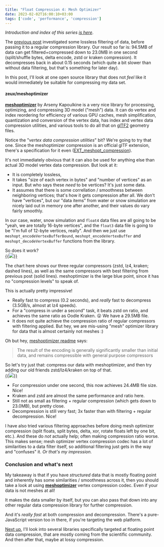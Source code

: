 ```yaml
---
title: "Float Compression 4: Mesh Optimizer"
date: 2023-02-02T16:00:10+03:00
tags: ['code', 'performance', 'compression']
---
```


*Introduction and index of this series [is here](/blog/2023/01/29/Float-Compression-0-Intro/)*.

The [previous post](/blog/2023/02/01/Float-Compression-3-Filters/) investigated some lossless filtering of data, before passing it
to a regular compression library. Our result so far is: 94.5MB of data can get filtered+compressed down to 23.0MB in one second
(split/shuffle bytes, delta encode, zstd or kraken compression). It decompresses back in about 0.15 seconds (which quite a bit slower
than without data filtering, but that's something for later day).

In this post, I'll look at one open source library that does not *feel* like it would immediately be suitable for compressing my data set.

#### zeux/meshoptimizer

[**meshoptimizer**](https://github.com/zeux/meshoptimizer) by Arseny Kapoulkine is a very nice library for processing, optimizing,
and compressing 3D model ("mesh") data. It can do vertex and index reordering for efficiency of various GPU caches, mesh simplification,
quantization and conversion of the vertex data, has index and vertex data compression utilities, and various tools to do all that on
[glTF2](https://en.wikipedia.org/wiki/GlTF) geometry files.

Notice the "*vertex data compression utilities*" bit? We're going to try that one. Since the meshoptimizer compression is an official
glTF extension, there's a specification for it even
([EXT_meshopt_compression](https://github.com/KhronosGroup/glTF/blob/main/extensions/2.0/Vendor/EXT_meshopt_compression/README.md)).

It's not immediately obvious that it can also be used for anything else than actual 3D model vertex data compression. But look at it:
* It is completely lossless,
* It takes "size of each vertex in bytes" and "number of vertices" as an input. But who says these *need* to be vertices? It's just some
  data.
* It assumes that there is some correllation / smoothness between neighboring vertices; that's how it gets compression after all.
  We don't have "vertices", but our "data items" from water or snow simulation are nicely laid out in memory one after another, and their
  values do vary fairly smoothly.

In our case, water, snow simulation and `float4` data files are all going to be "yeah, we are totally 16-byte vertices", and the `float3`
data file is going to be "I'm full of 12-byte vertices, really". And then we just use `meshopt_encodeVertexBufferBound`, `meshopt_encodeVertexBuffer`
and `meshopt_decodeVertexBuffer` functions from the library.

So does it work? \
[{{<img src="/img/blog/2023/float-compr/04-float-comp-meshopt-a.png">}}](/img/blog/2023/float-compr/04-float-comp-meshopt-a.html)

The chart here shows our three regular compressors (zstd, lz4, kraken; dashed lines), as well as the same compressors with
best filtering from previous post (solid lines). meshoptimizer is the large blue point, since it has no "compression levels"
to speak of.

This is actually pretty impressive!
* Really fast to compress (0.2 seconds), and *really* fast to decompress (3.5GB/s, almost at lz4 speeds).
* For a "compress in under a second" task, it beats zstd on ratio, and achieves the same ratio as Oodle Kraken. 😮 We have a 29.5MB
  file.
* It does not quite achieve the compression ratio of regular compressors with filtering applied. But hey, we are mis-using
  "mesh" optimizer library for data that is almost certainly not meshes :)

Oh but hey, [meshoptimizer readme](https://github.com/zeux/meshoptimizer#vertexindex-buffer-compression) says:
> The result of the encoding is generally significantly smaller than initial data, and remains
> compressible with general purpose compressors

So let's try just that: compress our data with meshoptimizer, and then try adding our old friends zstd/lz4/kraken on top of that. \
[{{<img src="/img/blog/2023/float-compr/04-float-comp-meshopt-b.png">}}](/img/blog/2023/float-compr/04-float-comp-meshopt-b.html)

* For compression under one second, this now achieves 24.4MB file size. Nice!
* Kraken and zstd are almost the same performance and ratio here.
* Still not as small as filtering + regular compression (which gets down to 23.0MB), but pretty close.
* Decompression is still very fast; 3x faster than with filtering + regular decompression. Nice!

I have also tried various filtering approaches before doing mesh optimizer compression (split floats, split bytes, delta, xor, rotate
floats left by one bit, etc.). And these do *not* actually help; often making compression ratio worse. This makes sense; mesh optimizer
vertex compression codec has a lot of similarities to a data filter itself, so additional filtering just gets in the way and
"confuses" it. *Or that's my impression.*

### Conclusion and what's next

My takeaway is that if you have *structured* data that is mostly floating point and inherently has some similarities / smoothness
across it, then you should take a look at using [**meshoptimizer**](https://github.com/zeux/meshoptimizer) vertex compression codec. Even
if your data is not meshes at all!

It makes the data smaller by itself, but you can also pass that down into any other regular data compression library for further
compression.

And it's *really fast* at both compression and decompression. There's a pure-JavaScript version too in there, if you're targeting
the web platform.

[Next up](/blog/2023/02/03/Float-Compression-5-Science/), I'll look into several libraries specifically targeted at floating point
data compression, that are mostly coming from the
scientific community. And then after that, maybe at lossy compression.


